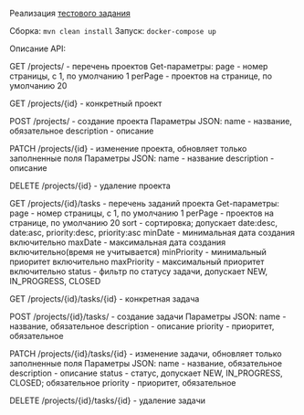 Реализация [тестового задания](Task.pdf)

Сборка: `mvn clean install`
Запуск: `docker-compose up`

Описание API:

GET /projects/ - перечень проектов
Get-параметры: 
page - номер страницы, с 1, по умолчанию 1
perPage - проектов на странице, по умолчанию 20

GET /projects/{id} - конкретный проект

POST /projects/ - создание проекта
Параметры JSON:
name - название, обязательное
description - описание

PATCH /projects/{id} - изменение проекта, обновляет только заполненные поля
Параметры JSON:
name - название
description - описание

DELETE /projects/{id} - удаление проекта

GET /projects/{id}/tasks - перечень заданий проекта
Get-параметры: 
page - номер страницы, с 1, по умолчанию 1
perPage - проектов на странице, по умолчанию 20
sort - сортировка; допускает date:desc, date:asc, priority:desc, priority:asc
minDate - минимальная дата создания включительно
maxDate - максимальная дата создания включительно(время не учитывается)
minPriority - минимальный приоритет включительно
maxPriority - максимальный приоритет включительно
status - фильтр по статусу задачи, допускает NEW, IN_PROGRESS, CLOSED

GET /projects/{id}/tasks/{id} - конкретная задача

POST /projects/{id}/tasks/ - создание задачи
Параметры JSON:
name - название, обязательное
description - описание
priority - приоритет, обязательное

PATCH /projects/{id}/tasks/{id}  - изменение задачи, обновляет только заполненные поля
Параметры JSON:
name - название, обязательное
description - описание
status - статус, допускает NEW, IN_PROGRESS, CLOSED; обязательное
priority - приоритет, обязательное

DELETE /projects/{id}/tasks/{id} - удаление задачи
